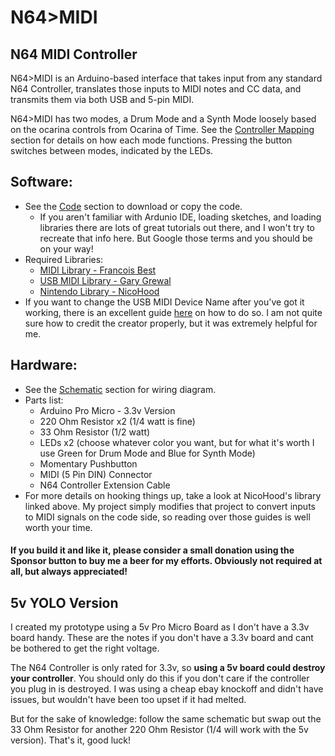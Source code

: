 # N64>MIDI
## N64 MIDI Controller

N64>MIDI is an Arduino-based interface that takes input from any standard N64 Controller, translates those inputs to MIDI notes and CC data, and transmits them via both USB and 5-pin MIDI.

N64>MIDI has two modes, a Drum Mode and a Synth Mode loosely based on the ocarina controls from Ocarina of Time. See the [Controller Mapping](https://github.com/po8aster/N64MIDIController/tree/master/Controller%20Mapping) section for details on how each mode functions. Pressing the button switches between modes, indicated by the LEDs.

## Software:
* See the [Code](https://github.com/po8aster/N64MIDIController/tree/master/Code) section to download or copy the code.
  * If you aren't familiar with Ardunio IDE, loading sketches, and loading libraries there are lots of great tutorials out there, and I won't try to recreate that info here. But Google those terms and you should be on your way!
* Required Libraries:
  * [MIDI Library - Francois Best](https://www.arduino.cc/reference/en/libraries/midi-library/)
  * [USB MIDI Library - Gary Grewal](https://github.com/arduino-libraries/MIDIUSB)
  * [Nintendo Library - NicoHood](https://github.com/NicoHood/Nintendo)
* If you want to change the USB MIDI Device Name after you've got it working, there is an excellent guide [here](http://liveelectronics.musinou.net/MIDIdeviceName.php) on how to do so. I am not quite sure how to credit the creator properly, but it was extremely helpful for me.

## Hardware:
* See the [Schematic](https://github.com/po8aster/N64MIDIController/tree/master/Schematic) section for wiring diagram.
* Parts list:
  * Arduino Pro Micro - 3.3v Version
  * 220 Ohm Resistor x2 (1/4 watt is fine)
  * 33 Ohm Resistor (1/2 watt)
  * LEDs x2 (choose whatever color you want, but for what it's worth I use Green for Drum Mode and Blue for Synth Mode)
  * Momentary Pushbutton
  * MIDI (5 Pin DIN) Connector
  * N64 Controller Extension Cable
* For more details on hooking things up, take a look at NicoHood's library linked above. My project simply modifies that project to convert inputs to MIDI signals on the code side, so reading over those guides is well worth your time.
  
#### If you build it and like it, please consider a small donation using the Sponsor button to buy me a beer for my efforts. Obviously not required at all, but always appreciated! 

## 5v YOLO Version
I created my prototype using a 5v Pro Micro Board as I don't have a 3.3v board handy. These are the notes if you don't have a 3.3v board and cant be bothered to get the right voltage.

The N64 Controller is only rated for 3.3v, so **using a 5v board could destroy your controller**. You should only do this if you  don't care if the controller you plug in is destroyed. I was using a cheap ebay knockoff and didn't have issues, but wouldn't have been too upset if it had melted.

But for the sake of knowledge: follow the same schematic but swap out the 33 Ohm Resistor for another 220 Ohm Resistor (1/4 will work with the 5v version). That's it, good luck!
